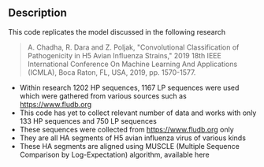 ## Description

This code replicates the model discussed in the following research  
> A. Chadha, R. Dara and Z. Poljak, "Convolutional Classification of Pathogenicity in H5 Avian Influenza Strains," 2019 18th IEEE International Conference On Machine Learning And Applications (ICMLA), Boca Raton, FL, USA, 2019, pp. 1570-1577.
    
- Within research 1202 HP sequences, 1167 LP sequences were used which were gathered from various sources such as https://www.fludb.org
- This code has yet to collect relevant number of data and works with only 133 HP sequences and 750 LP sequences
- These sequences were collected from https://www.fludb.org only
- They are all HA segments of H5 avian influenza virus of various kinds
- These HA segments are aligned using MUSCLE (Multiple Sequence Comparison by Log-Expectation) algorithm, available here
